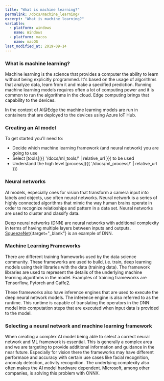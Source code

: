 ```yaml
---
title: "What is machine learning?"
permalink: /docs/machine_learning/
excerpt: "What is machine learning?"
variable:
  - platform: windows
    name: Windows
  - platform: macos
    name: macOS
last_modified_at: 2019-09-14
---
```


### What is machine learning?

Machine learning is the science that provides a computer the ability to learn without being explicitly programmed. It's based on the usage of algorithms that analyze data, learn from it and make a specified prediction. Running machine learning models requires often a lot of computing power and it is common to run the algorithms in the cloud. Edge computing brings that capability to the devices.

In the context of AI@Edge the machine learning models are run in containers that are deployed to the devices using Azure IoT Hub.

### Creating an AI model

To get started you'll need to:
- Decide which machine learning framework (and neural network) you are going to use
- Select [tools]({{ '/docs/ml_tools/' | relative_url }}) to be used
- Understand the high level [process]({{ '/docs/ml_process/' | relative_url }})

### Neural networks

AI models, especially ones for vision that transform a camera input into labels and objects, use often neural networks. Neural network is a series of highly connected algorithms that mimic the way human brains operate in order to recognize relatioships and pattern in a data set. Neural networks are used to cluster and classify data. 

Deep neural networks (DNN) are neural networks with additional complexity in terms of having multiple layers between inputs and outputs. [SqueezeNet](https://en.wikipedia.org/wiki/SqueezeNet){:target="_blank"} is an example of DNN.

### Machine Learning Frameworks

There are different training frameworks used by the data science community. These frameworks are used to build, i.e. train, deep learning models using their libraries with the data (training data). The framework libraries are used to represent the details of the underlying machine learning algorithms in the model. Examples of training frameworks are Tensorflow, Pytorch and Caffe2.

These frameworks also have inference engines that are used to execute the deep neural network models. The inference engine is also referred to as the runtime. This runtime is capable of translating the operators in the DNN model into computation steps that are executed when input data is provided to the model.

### Selecting a neural network and machine learning framework

When creating a complex AI model being able to select a correct neural network and ML framework is essential. This is generally a complex area and we are targeting to provide additional information and guidance in the near future. Especially for vision there the frameworks may have different performace and accuracy with certain use cases like facial recognition, anomaly detection, activity recognition. The underlying complexity also often makes the AI model hardware dependent. Microsoft, among other companies, is solving this problem with ONNX.